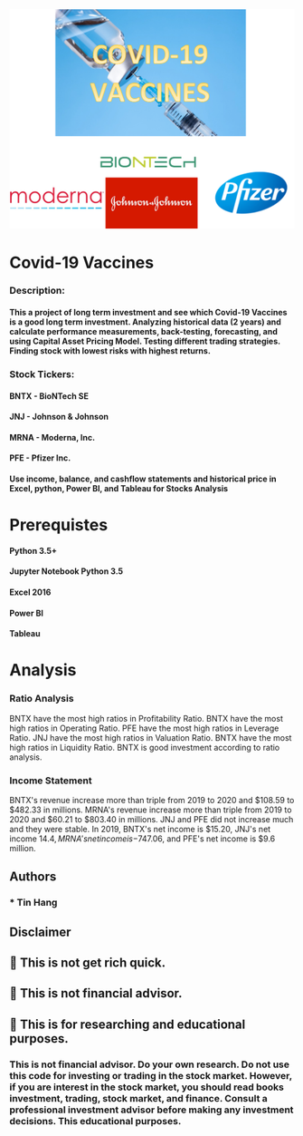 <img src="Covid_19.PNG">

# Covid-19 Vaccines

### Description:
#### This a project of long term investment and see which Covid-19 Vaccines is a good long term investment. Analyzing historical data (2 years) and calculate performance measurements, back-testing, forecasting, and using Capital Asset Pricing Model. Testing different trading strategies. Finding stock with lowest risks with highest returns.  
### Stock Tickers:
#### BNTX - BioNTech SE  
#### JNJ - Johnson & Johnson      
#### MRNA - Moderna, Inc.  
#### PFE - Pfizer Inc.  

#### Use income, balance, and cashflow statements and historical price in Excel, python, Power BI, and Tableau for Stocks Analysis


# Prerequistes  

#### Python 3.5+

#### Jupyter Notebook Python 3.5  

#### Excel 2016

#### Power BI  

#### Tableau

# Analysis  
### Ratio Analysis  
BNTX have the most high ratios in Profitability Ratio. BNTX have the most high ratios in Operating Ratio. PFE have the most high ratios in Leverage Ratio. JNJ have the most high ratios in Valuation Ratio. BNTX have the most high ratios in Liquidity Ratio. BNTX is good investment according to ratio analysis.    
### Income Statement  
BNTX's revenue increase more than triple from 2019 to 2020 and $108.59 to $482.33 in millions.  MRNA's revenue increase more than triple from 2019 to 2020 and $60.21 to $803.40 in millions. JNJ and PFE did not increase much and they were stable. In 2019, BNTX's net income is $15.20, JNJ's net income $14.4, MRNA's net income is -$747.06, and PFE's net income is $9.6 million.  

## Authors  
### * Tin Hang  

## Disclaimer  
## 🔴 This is not get rich quick.  
## 🔴 This is not financial advisor.   
## 🔴 This is for researching and educational purposes.  
### This is not financial advisor. Do your own research. Do not use this code for investing or trading in the stock market. However, if you are interest in the stock market, you should read books investment, trading, stock market, and finance. Consult a professional investment advisor before making any investment decisions. This educational purposes.  

